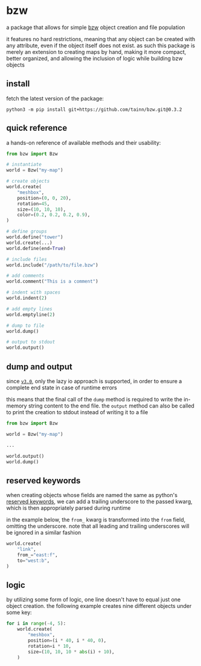 # bzw

a package that allows for simple [bzw](https://wiki.bzflag.org/BZW) object creation and file population

it features no hard restrictions, meaning that any object can be created with any attribute, even if the object itself
does not exist. as such this package is merely an extension to creating maps by hand, making it more compact, better
organized, and allowing the inclusion of logic while building bzw objects

## install

fetch the latest version of the package:

```console
python3 -m pip install git+https://github.com/tainn/bzw.git@0.3.2
```

## quick reference

a hands-on reference of available methods and their usability:

```py
from bzw import Bzw

# instantiate
world = Bzw("my-map")

# create objects
world.create(
    "meshbox",
    position=(0, 0, 20),
    rotation=45,
    size=(10, 10, 10),
    color=(0.2, 0.2, 0.2, 0.9),
)

# define groups
world.define("tower")
world.create(...)
world.define(end=True)

# include files
world.include("/path/to/file.bzw")

# add comments
world.comment("This is a comment")

# indent with spaces
world.indent(2)

# add empty lines
world.emptyline(2)

# dump to file
world.dump()

# output to stdout
world.output()
```

## dump and output

since [`v3.0`](https://github.com/tainn/bzw/tree/v3.0), only the lazy io approach is supported, in order to ensure a
complete end state in case of runtime errors

this means that the final call of the `dump` method is required to write the in-memory string content to the end file.
the `output` method can also be called to print the creation to stdout instead of writing it to a file

```py
from bzw import Bzw

world = Bzw("my-map")

...

world.output()
world.dump()
```

## reserved keywords

when creating objects whose fields are named the same as
python's [reserved keywords](https://docs.python.org/3/reference/lexical_analysis.html#keywords), we can add a trailing
underscore to the passed kwarg, which is then appropriately parsed during runtime

in the example below, the `from_` kwarg is transformed into the `from` field, omitting the underscore. note that all
leading and trailing underscores will be ignored in a similar fashion

```py
world.create(
    "link",
    from_="east:f",
    to="west:b",
)
```

## logic

by utilizing some form of logic, one line doesn't have to equal just one object creation. the following example creates
nine different objects under some key:

```py
for i in range(-4, 5):
    world.create(
        "meshbox",
        position=(i * 40, i * 40, 0),
        rotation=i * 10,
        size=(10, 10, 10 * abs(i) + 10),
    )
```
